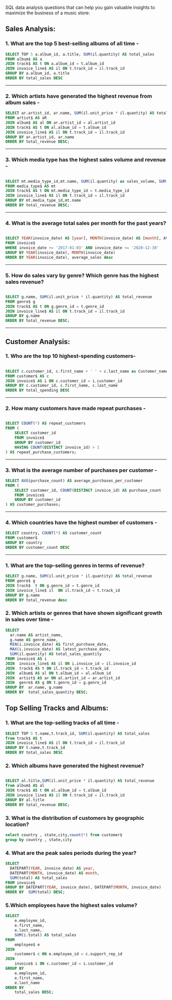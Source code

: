 SQL data analysis questions that can help you gain valuable insights to maximize the business of a music store:

## Sales Analysis:

### 1. What are the top 5 best-selling albums of all time -

```sql
SELECT TOP 5 a.album_id, a.title, SUM(il.quantity) AS total_sales
FROM album$ AS a
JOIN track$ AS t ON a.album_id = t.album_id
JOIN invoice_line$ AS il ON t.track_id = il.track_id
GROUP BY a.album_id, a.title
ORDER BY total_sales DESC
```
-------------------------------------------------------------------------------------------------------------------------------------------------------------------
### 2. Which artists have generated the highest revenue from album sales -

```SQL
SELECT ar.artist_id, ar.name, SUM(il.unit_price * il.quantity) AS total_sales
FROM artist$ AS aR
JOIN album$ AS al ON ar.artist_id = al.artist_id
JOIN track$ AS t ON al.album_id = t.album_id
JOIN invoice_line$ AS il ON t.track_id = il.track_id
GROUP BY ar.artist_id, ar.name
ORDER BY total_revenue DESC;
```
-------------------------------------------------------------------------------------------------------------------------------------------------------------------
### 3. Which media type has the highest sales volume and revenue -

```sql

SELECT mt.media_type_id,mt.name, SUM(il.quantity) as sales_volume, SUM(il.unit_price * il.quantity) AS total_revenue
FROM media_type$ AS mt
JOIN track$ AS t ON mt.media_type_id = t.media_type_id
JOIN invoice_line$ AS il ON t.track_id = il.track_id
GROUP BY mt.media_type_id,mt.name
ORDER BY total_revenue DESC;

```
-------------------------------------------------------------------------------------------------------------------------------------------------------------------
### 4. What is the average total sales per month for the past years?

```SQL

SELECT YEAR(invoice_date) AS [year], MONTH(invoice_date) AS [month], AVG(total) AS average_sales
FROM invoice$
WHERE invoice_date >= '2017-01-03' AND invoice_date <= '2020-12-30'
GROUP BY YEAR(invoice_date), MONTH(invoice_date)
ORDER BY YEAR(invoice_date), average_sales desc
```
-------------------------------------------------------------------------------------------------------------------------------------------------------------------
### 5. How do sales vary by genre? Which genre has the highest sales revenue?

```SQL

SELECT g.name, SUM(il.unit_price * il.quantity) AS total_revenue
FROM genre$ g
JOIN track$ AS t ON g.genre_id = t.genre_id
JOIN invoice_line$ AS il ON t.track_id = il.track_id
GROUP BY g.name
ORDER BY total_revenue DESC;
```
-------------------------------------------------------------------------------------------------------------------------------------------------------------------
## Customer Analysis:

### 1. Who are the top 10 highest-spending customers-
```SQL

SELECT c.customer_id, c.first_name + ' ' + c.last_name as Customer_name, SUM(i.total) AS total_spending
FROM customer$ AS c
JOIN invoice$ AS i ON c.customer_id = i.customer_id
GROUP BY c.customer_id, c.first_name, c.last_name
ORDER BY total_spending DESC
```
-------------------------------------------------------------------------------------------------------------------------------------------------------------------
### 2. How many customers have made repeat purchases -

```SQL

SELECT COUNT(*) AS repeat_customers
FROM (
    SELECT customer_id
    FROM invoice$ 
    GROUP BY customer_id
    HAVING COUNT(DISTINCT invoice_id) > 1
) AS repeat_purchase_customers;
```
-------------------------------------------------------------------------------------------------------------------------------------------------------------------
### 3. What is the average number of purchases per customer -

```SQL
SELECT AVG(purchase_count) AS average_purchases_per_customer
FROM (
    SELECT customer_id, COUNT(DISTINCT invoice_id) AS purchase_count
    FROM invoice$
    GROUP BY customer_id
) AS customer_purchases;
```
-------------------------------------------------------------------------------------------------------------------------------------------------------------------
### 4. Which countries have the highest number of customers -
```SQL
SELECT country, COUNT(*) AS customer_count
FROM customer$
GROUP BY country
ORDER BY customer_count DESC
```
-------------------------------------------------------------------------------------------------------------------------------------------------------------------
### 1.  What are the top-selling genres in terms of revenue?

```sql
SELECT g.name, SUM(il.unit_price * il.quantity) AS total_revenue
FROM genre$ g
JOIN track$  t ON g.genre_id = t.genre_id
JOIN invoice_line$ il  ON il.track_id = t.track_id
GROUP BY g.name
ORDER BY total_revenue desc
```
### 2. Which artists or genres that have shown significant growth in sales over time -

```sql
SELECT 
  ar.name AS artist_name,
  g.name AS genre_name,
  MIN(i.invoice_date) AS first_purchase_date,
  MAX(i.invoice_date) AS latest_purchase_date,
  SUM(il.quantity) AS total_sales_quantity
FROM invoice$ AS i
JOIN  invoice_line$ AS il ON i.invoice_id = il.invoice_id
JOIN  track$ AS t ON il.track_id = t.track_id
JOIN  album$ AS al ON t.album_id = al.album_id
JOIN  artist$ AS ar ON al.artist_id = ar.artist_id
JOIN  genre$ AS g ON t.genre_id = g.genre_id
GROUP BY  ar.name, g.name
ORDER BY  total_sales_quantity DESC;
```

## Top Selling Tracks and Albums:

### 1. What are the top-selling tracks of all time -
```sql
SELECT TOP 5 t.name,t.track_id, SUM(il.quantity) AS total_sales
from track$ AS t
JOIN invoice_line$ AS il ON t.track_id = il.track_id
GROUP BY t.name,t.track_id
ORDER BY total_sales DESC
```

### 2. Which albums have generated the highest revenue?
```sql

SELECT al.title,SUM(il.unit_price * il.quantity) AS total_revenue
from album$ AS al 
JOIN track$ AS t ON al.album_id = t.album_id
JOIN invoice_line$ AS il ON t.track_id = il.track_id
GROUP BY al.title
ORDER BY total_revenue DESC;
```
### 3. What is the distribution of customers by geographic location?

```sql
select country , state,city,count(*) from customer$
group by country , state,city
```

### 4. What are the peak sales periods during the year?
```sql
SELECT
  DATEPART(YEAR, invoice_date) AS year,
  DATEPART(MONTH, invoice_date) AS month,
  SUM(total) AS total_sales
FROM invoice$
GROUP BY DATEPART(YEAR, invoice_date), DATEPART(MONTH, invoice_date)
ORDER BY  SUM(total) DESC;
```
### 5.Which employees have the highest sales volume?

```sql
SELECT 
    e.employee_id,
    e.first_name,
    e.last_name,
    SUM(i.total) AS total_sales
FROM 
    employee$ e
JOIN 
    customer$ c ON e.employee_id = c.support_rep_id
JOIN 
    invoice$ i ON c.customer_id = i.customer_id
GROUP BY 
    e.employee_id,
    e.first_name,
    e.last_name
ORDER BY 
    total_sales DESC;
```

